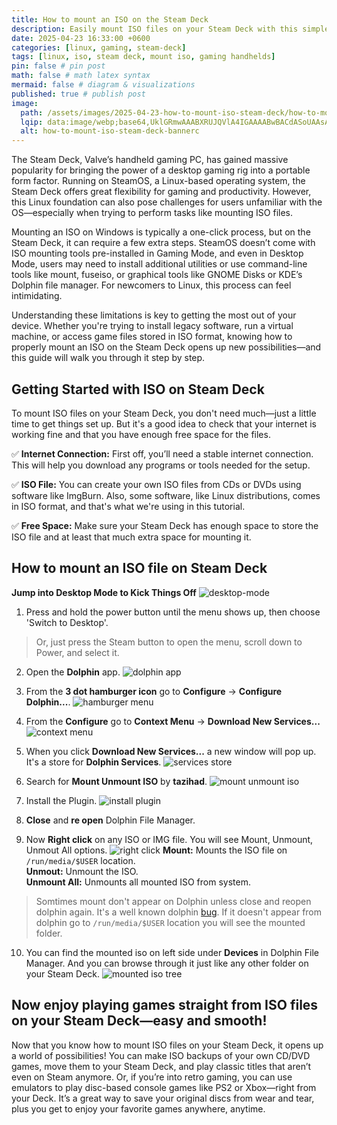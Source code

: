 ```yaml
---
title: How to mount an ISO on the Steam Deck
description: Easily mount ISO files on your Steam Deck with this simple, step-by-step guide. Ideal for gaming, software installs, and accessing disk images on SteamOS.
date: 2025-04-23 16:33:00 +0600
categories: [linux, gaming, steam-deck]
tags: [linux, iso, steam deck, mount iso, gaming handhelds]
pin: false # pin post
math: false # math latex syntax
mermaid: false # diagram & visualizations
published: true # publish post
image:
  path: /assets/images/2025-04-23-how-to-mount-iso-steam-deck/how-to-mount-iso-steam-deck-banner.webp
  lqip: data:image/webp;base64,UklGRmwAAABXRUJQVlA4IGAAAABwBACdASoUAAsAPzmGuVOvKSWisAgB4CcJbACdMoRgAAwkmq8IkSZajzWcAADfdiG5UembGQD9JXbY+yA3stbfmKvGl6eIRLmx5niQIRnx8GaVXv4O2XqmvTNVXYgCAAA=
  alt: how-to-mount-iso-steam-deck-bannerc
---
```


The Steam Deck, Valve’s handheld gaming PC, has gained massive popularity for bringing the power of a desktop gaming rig into a portable form factor. Running on SteamOS, a Linux-based operating system, the Steam Deck offers great flexibility for gaming and productivity. However, this Linux foundation can also pose challenges for users unfamiliar with the OS—especially when trying to perform tasks like mounting ISO files.

Mounting an ISO on Windows is typically a one-click process, but on the Steam Deck, it can require a few extra steps. SteamOS doesn’t come with ISO mounting tools pre-installed in Gaming Mode, and even in Desktop Mode, users may need to install additional utilities or use command-line tools like mount, fuseiso, or graphical tools like GNOME Disks or KDE’s Dolphin file manager. For newcomers to Linux, this process can feel intimidating.

Understanding these limitations is key to getting the most out of your device. Whether you're trying to install legacy software, run a virtual machine, or access game files stored in ISO format, knowing how to properly mount an ISO on the Steam Deck opens up new possibilities—and this guide will walk you through it step by step.

## Getting Started with ISO on Steam Deck

To mount ISO files on your Steam Deck, you don't need much—just a little time to get things set up. But it's a good idea to check that your internet is working fine and that you have enough free space for the files.

✅ **Internet Connection:** First off, you’ll need a stable internet connection. This will help you download any programs or tools needed for the setup.

✅ **ISO File:** You can create your own ISO files from CDs or DVDs using software like ImgBurn. Also, some software, like Linux distributions, comes in ISO format, and that's what we're using in this tutorial.

✅ **Free Space:** Make sure your Steam Deck has enough space to store the ISO file and at least that much extra space for mounting it.

##  How to mount an ISO file on Steam Deck 

**Jump into Desktop Mode to Kick Things Off**
![desktop-mode](/assets/images/2025-04-23-how-to-mount-iso-steam-deck/desktop-mode.webp)

1. Press and hold the power button until the menu shows up, then choose 'Switch to Desktop'.
> Or, just press the Steam button to open the menu, scroll down to Power, and select it.

2. Open the **Dolphin** app.
![dolphin app](/assets/images/2025-04-23-how-to-mount-iso-steam-deck/Screenshot_20250423_185332.webp)

3. From the **3 dot hamburger icon** go to **Configure** -> **Configure Dolphin...**.
![hamburger menu](/assets/images/2025-04-23-how-to-mount-iso-steam-deck/Screenshot_20250423_185447.webp)

4. From the **Configure** go to **Context Menu** -> **Download New Services...**
![context menu](/assets/images/2025-04-23-how-to-mount-iso-steam-deck/Screenshot_20250423_185811.webp)

5. When you click **Download New Services...** a new window will pop up. It's a store for **Dolphin Services**.
![services store](/assets/images/2025-04-23-how-to-mount-iso-steam-deck/Screenshot_20250423_190012.webp)

6. Search for **Mount Unmount ISO** by **tazihad**.
![mount unmount iso](/assets/images/2025-04-23-how-to-mount-iso-steam-deck/Screenshot_20250423_190122.webp)

7. Install the Plugin.
![install plugin](/assets/images/2025-04-23-how-to-mount-iso-steam-deck/Screenshot_20250423_190656.webp)

8. **Close** and **re open** Dolphin File Manager.

9. Now **Right click** on any ISO or IMG file. You will see Mount, Unmount, Unmout All options.
![right click](/assets/images/2025-04-23-how-to-mount-iso-steam-deck/Screenshot_20250423_191939.webp)
**Mount:** Mounts the ISO file on `/run/media/$USER` location.  
**Unmout:** Unmount the ISO.  
**Unmount All:** Unmounts all mounted ISO from system.  
> Somtimes mount don't appear on Dolphin unless close and reopen dolphin again. It's a well known dolphin [bug](https://bugs.kde.org/show_bug.cgi?id=495600). If it doesn't appear from dolphin go to `/run/media/$USER` location you will see the mounted folder.

10. You can find the mounted iso on left side under **Devices** in Dolphin File Manager. And you can browse through it just like any other folder on your Steam Deck.
![mounted iso tree](/assets/images/2025-04-23-how-to-mount-iso-steam-deck/mounts.webp)

## Now enjoy playing games straight from ISO files on your Steam Deck—easy and smooth!

Now that you know how to mount ISO files on your Steam Deck, it opens up a world of possibilities! You can make ISO backups of your own CD/DVD games, move them to your Steam Deck, and play classic titles that aren’t even on Steam anymore. Or, if you’re into retro gaming, you can use emulators to play disc-based console games like PS2 or Xbox—right from your Deck. It’s a great way to save your original discs from wear and tear, plus you get to enjoy your favorite games anywhere, anytime.